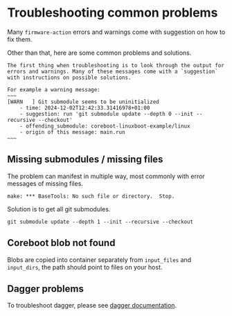 # Troubleshooting common problems

Many `firmware-action` errors and warnings come with suggestion on how to fix them.

Other than that, here are some common problems and solutions.


```admonish tip
The first thing when troubleshooting is to look through the output for errors and warnings. Many of these messages come with a `suggestion` with instructions on possible solutions.

For example a warning message:
~~~
[WARN   ] Git submodule seems to be uninitialized
    - time: 2024-12-02T12:42:33.31416978+01:00
    - suggestion: run 'git submodule update --depth 0 --init --recursive --checkout'
    - offending_submodule: coreboot-linuxboot-example/linux
    - origin of this message: main.run
~~~
```


## Missing submodules / missing files

The problem can manifest in multiple way, most commonly with error messages of missing files.
```
make: *** BaseTools: No such file or directory.  Stop.
```

Solution is to get all git submodules.
```
git submodule update --depth 1 --init --recursive --checkout
```


## Coreboot blob not found

Blobs are copied into container separately from `input_files` and `input_dirs`, the path should point to files on your host.


## Dagger problems

To troubleshoot dagger, please see [dagger documentation](https://docs.dagger.io/troubleshooting).
